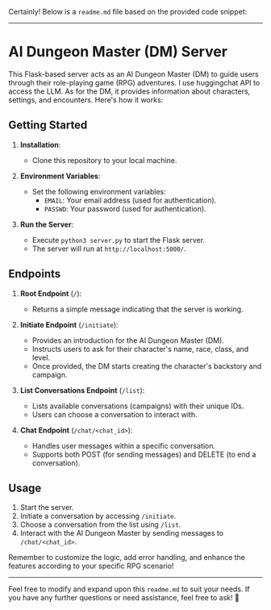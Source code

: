 Certainly! Below is a `readme.md` file based on the provided code snippet:

---

# AI Dungeon Master (DM) Server

This Flask-based server acts as an AI Dungeon Master (DM) to guide users through their role-playing game (RPG) adventures. I use huggingchat API to access the LLM. As for the DM, it provides information about characters, settings, and encounters. Here's how it works:

## Getting Started

1. **Installation**:
   - Clone this repository to your local machine.

2. **Environment Variables**:
   - Set the following environment variables:
     - `EMAIL`: Your email address (used for authentication).
     - `PASSWD`: Your password (used for authentication).

3. **Run the Server**:
   - Execute `python3 server.py` to start the Flask server.
   - The server will run at `http://localhost:5000/`.

## Endpoints

1. **Root Endpoint** (`/`):
   - Returns a simple message indicating that the server is working.

2. **Initiate Endpoint** (`/initiate`):
   - Provides an introduction for the AI Dungeon Master (DM).
   - Instructs users to ask for their character's name, race, class, and level.
   - Once provided, the DM starts creating the character's backstory and campaign.

3. **List Conversations Endpoint** (`/list`):
   - Lists available conversations (campaigns) with their unique IDs.
   - Users can choose a conversation to interact with.

4. **Chat Endpoint** (`/chat/<chat_id>`):
   - Handles user messages within a specific conversation.
   - Supports both POST (for sending messages) and DELETE (to end a conversation).

## Usage

1. Start the server.
2. Initiate a conversation by accessing `/initiate`.
3. Choose a conversation from the list using `/list`.
4. Interact with the AI Dungeon Master by sending messages to `/chat/<chat_id>`.

Remember to customize the logic, add error handling, and enhance the features according to your specific RPG scenario!

---

Feel free to modify and expand upon this `readme.md` to suit your needs. If you have any further questions or need assistance, feel free to ask! 🚀